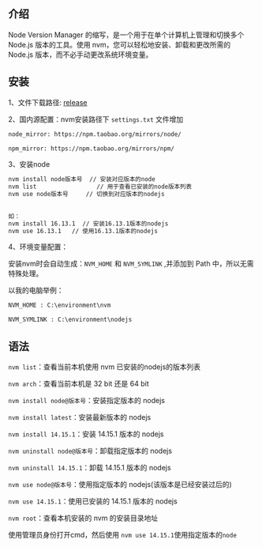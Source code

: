 ## 介绍

Node Version Manager 的缩写，是一个用于在单个计算机上管理和切换多个 Node.js 版本的工具。使用 nvm，您可以轻松地安装、卸载和更改所需的 Node.js 版本，而不必手动更改系统环境变量。

## 安装

1、文件下载路径: [release](https://github.com/coreybutler/nvm-windows/releases)

2、国内源配置：nvm安装路径下 `settings.txt` 文件增加

```txt
node_mirror: https://npm.taobao.org/mirrors/node/

npm_mirror: https://npm.taobao.org/mirrors/npm/
```

3、安装node

```cmd
nvm install node版本号  // 安装对应版本的node
nvm list                 // 用于查看已安装的node版本列表
nvm use node版本号     // 切换到对应版本的nodejs
 
 
如：
nvm install 16.13.1  // 安装16.13.1版本的nodejs
nvm use 16.13.1   // 使用16.13.1版本的nodejs
```

4、环境变量配置：

安装nvm时会自动生成：`NVM_HOME` 和 `NVM_SYMLINK` ,并添加到 Path 中，所以无需特殊处理。

以我的电脑举例：

```txt
NVM_HOME : C:\environment\nvm

NVM_SYMLINK : C:\environment\nodejs
```

## 语法

`nvm list`：查看当前本机使用 nvm 已安装的nodejs的版本列表

`nvm arch`：查看当前本机是 32 bit 还是 64 bit

`nvm install node@版本号`：安装指定版本的 nodejs

`nvm install latest`：安装最新版本的 nodejs

`nvm install 14.15.1`：安装 14.15.1 版本的 nodejs

`nvm uninstall node@版本号`：卸载指定版本的 nodejs

`nvm uninstall 14.15.1`：卸载 14.15.1 版本的 nodejs

`nvm use node@版本号`：使用指定版本的 nodejs(该版本是已经安装过后的)

`nvm use 14.15.1`：使用已安装的 14.15.1 版本的 nodejs

`nvm root`：查看本机安装的 nvm 的安装目录地址

使用管理员身份打开cmd，然后使用 `nvm use 14.15.1`使用指定版本的`node`
